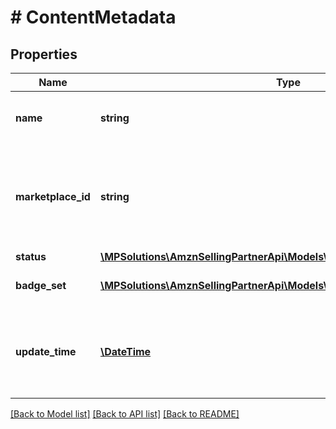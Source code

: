 # # ContentMetadata

## Properties

Name | Type | Description | Notes
------------ | ------------- | ------------- | -------------
**name** | **string** | The A+ Content document name. |
**marketplace_id** | **string** | The identifier for the marketplace where the A+ Content is published. |
**status** | [**\MPSolutions\AmznSellingPartnerApi\Models\AplusContent\ContentStatus**](ContentStatus.md) |  |
**badge_set** | [**\MPSolutions\AmznSellingPartnerApi\Models\AplusContent\ContentBadge[]**](ContentBadge.md) | The set of content badges. |
**update_time** | [**\DateTime**](\DateTime.md) | The approximate age of the A+ Content document and metadata. |

[[Back to Model list]](../../README.md#models) [[Back to API list]](../../README.md#endpoints) [[Back to README]](../../README.md)
